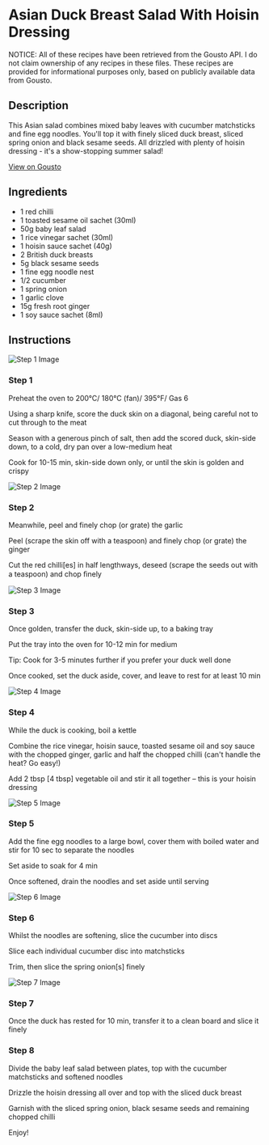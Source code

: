 # Asian Duck Breast Salad With Hoisin Dressing

NOTICE: All of these recipes have been retrieved from the Gousto API. I do not claim ownership of any recipes in these files. These recipes are provided for informational purposes only, based on publicly available data from Gousto.

## Description

This Asian salad combines mixed baby leaves with cucumber matchsticks and fine egg noodles. You'll top it with finely sliced duck breast, sliced spring onion and black sesame seeds. All drizzled with plenty of hoisin dressing - it's a show-stopping summer salad!

[View on Gousto](https://www.gousto.co.uk/recipes/cookbook/asian-duck-breast-salad-with-hoisin-dressing)

## Ingredients

- 1 red chilli
- 1 toasted sesame oil sachet (30ml)
- 50g baby leaf salad
- 1 rice vinegar sachet (30ml)
- 1 hoisin sauce sachet (40g)
- 2 British duck breasts
- 5g black sesame seeds
- 1 fine egg noodle nest
- 1/2 cucumber
- 1 spring onion
- 1 garlic clove
- 15g fresh root ginger
- 1 soy sauce sachet (8ml)

## Instructions

![Step 1 Image](https://production-media.gousto.co.uk/cms/recipe-step-image/2211.-step-1-x200.jpg)

### Step 1

Preheat the oven to 200°C/ 180°C (fan)/ 395°F/ Gas 6


Using a sharp knife, score the duck skin on a diagonal, being careful not to cut through to the meat


Season with a generous pinch of salt, then add the scored duck, skin-side down, to a cold, dry pan over a low-medium heat


Cook for 10-15 min, skin-side down only, or until the skin is golden and crispy

![Step 2 Image](https://production-media.gousto.co.uk/cms/recipe-step-image/2211.-step-2-x200.jpg)

### Step 2

Meanwhile, peel and finely chop (or grate) the garlic


Peel (scrape the skin off with a teaspoon) and finely chop (or grate) the ginger


Cut the red chilli<span class="text-danger">[es]</span> in half lengthways, deseed (scrape the seeds out with a teaspoon) and chop ﬁnely

![Step 3 Image](https://production-media.gousto.co.uk/cms/recipe-step-image/2211.-step-3-x200.jpg)

### Step 3

Once golden, transfer the duck, skin-side up, to a baking tray


Put the tray into the oven for 10-12 min for medium


Tip: Cook for 3-5 minutes further if you prefer your duck well done


Once cooked, set the duck aside, cover, and leave to rest for at least 10 min

![Step 4 Image](https://production-media.gousto.co.uk/cms/recipe-step-image/2211.-step-4-x200.jpg)

### Step 4

While the duck is cooking, boil a kettle


Combine the rice vinegar, hoisin sauce, toasted sesame oil and soy sauce with the chopped ginger, garlic and half the chopped chilli (can't handle the heat? Go easy!)


Add 2 tbsp <span class="text-danger">[4 tbsp]</span> vegetable oil and stir it all together – this is your hoisin dressing

![Step 5 Image](https://production-media.gousto.co.uk/cms/recipe-step-image/2211.-step-5-x200.jpg)

### Step 5

Add the fine egg noodles to a large bowl, cover them with boiled water and stir for 10 sec to separate the noodles


Set aside to soak for 4 min


Once softened, drain the noodles and set aside until serving

![Step 6 Image](https://production-media.gousto.co.uk/cms/recipe-step-image/2211.-step-6-x200.jpg)

### Step 6

Whilst the noodles are softening, slice the cucumber into discs


Slice each individual cucumber disc into matchsticks 


Trim, then slice the spring onion<span class="text-danger">[s]</span> finely

![Step 7 Image](https://production-media.gousto.co.uk/cms/recipe-step-image/2211.-step-7-x200.jpg)

### Step 7

Once the duck has rested for 10 min, transfer it to a clean board and slice it finely

### Step 8

Divide the baby leaf salad between plates, top with the cucumber matchsticks and softened noodles


Drizzle the hoisin dressing all over and top with the sliced duck breast


Garnish with the sliced spring onion, black sesame seeds and remaining chopped chilli


Enjoy!

